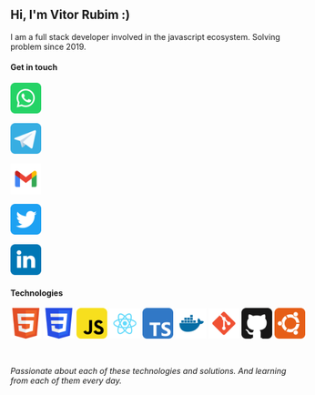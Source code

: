 ## Hi, I'm Vitor Rubim :)

I am a full stack developer involved in the javascript ecosystem. Solving problem since 2019.

#### Get in touch

<div>

  [<img title="Whatsapp" draggable="false" width="54" src="icons/social/whatsapp.svg">](https://api.whatsapp.com/send?phone=5511977048946) &nbsp; &nbsp;

  [<img title="Telegram" draggable="false" width="54" src="icons/social/telegram.svg">](https://api.whatsapp.com/send?phone=5511977048946) &nbsp; &nbsp;
  
  [<img title="Gmail" draggable="false" width="54" src="icons/social/gmail.svg">](mailto:rubim.vitor1@gmail.com) &nbsp; &nbsp;
  
  [<img title="Twitter" draggable="false" width="54" src="icons/social/twitter.svg">](https://twitter.com/vitoorRubim) &nbsp; &nbsp;
  
  [<img title="LinkedIn" draggable="false" width="54" src="icons/social/linkedin.svg">](https://www.linkedin.com/in/vitor-rubim-006ba2164/) &nbsp; &nbsp;
  
</div>

#### Technologies

<div style="display: flex; margin-bottom: 3rem">
  <img title="HTML" draggable="false" width="54" src="icons/technologies/html.svg"> &nbsp; &nbsp;
  <img title="CSS" draggable="false" width="54" src="icons/technologies/css.svg"> &nbsp; &nbsp;
  <img title="Javascript" draggable="false" width="54" src="icons/technologies/javascript.svg"> &nbsp; &nbsp;
  <img title="React" draggable="false" width="54" src="icons/technologies/react.svg"> &nbsp; &nbsp;
  <img title="Typescript" draggable="false" width="54" src="icons/technologies/typescript.svg"> &nbsp; &nbsp;
  <img title="Docker" draggable="false" width="54" src="icons/technologies/docker.svg"> &nbsp; &nbsp;
  <img title="Git" draggable="false" width="54" src="icons/technologies/git.svg"> &nbsp; &nbsp;
  <img title="Github" draggable="false" width="54" src="icons/technologies/github.svg"> &nbsp; &nbsp; 
  <img title="Ubuntu" draggable="false" width="54" src="icons/technologies/ubuntu.svg"> &nbsp; &nbsp; 
</div>

*Passionate about each of these technologies and solutions. And learning from each of them every day.*